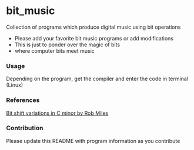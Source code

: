 # bit_music
Collection of programs which produce digital music using bit operations
  - Please add your favorite bit music programs or add modifications
  - This is just to ponder over the magic of bits
  - where computer bits meet music


### Usage
Depending on the program, get the compiler and enter the code in terminal (Linux)

### References
[Bit shift variations in C minor by Rob Miles](https://soundcloud.com/robertskmiles/bitshift-variations-in-c-minor)

### Contribution
Please update this README with program information as you contribute




